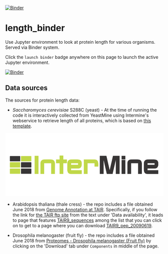 [![Binder](https://mybinder.org/badge.svg)](https://mybinder.org/v2/gh/fomightez/length_binder/master?filepath=index.ipynb)

# length_binder
Use Jupyter environment to look at protein length for various organisms. Served via Binder system.

Click the `launch binder` badge anywhere on this page to launch the active Jupyter environment.

[![Binder](https://mybinder.org/badge.svg)](https://mybinder.org/v2/gh/fomightez/length_binder/master?filepath=index.ipynb)

Data sources
------------

The sources for protein length data:

- *Saccharomyces cerevisiae* S288C (yeast) - At the time of running the code it is interactively collected from YeastMine using Intermine's webservice to retrieve length of all proteins, which is based on [this template](https://yeastmine.yeastgenome.org/yeastmine/template.do?name=Organism_Protein&scope=all).

![Intermine](https://raw.githubusercontent.com/intermine/design-materials/master/logos/intermine/InterMine.svg)

- Arabidopsis thaliana (thale cress) - the repo includes a file obtained June 2018 from [Genome Annotation at TAIR](https://www.arabidopsis.org/portals/genAnnotation/gene_structural_annotation/annotation_data.jsp). Specifically, if you follow the link for [the TAIR ftp site](ftp://ftp.arabidopsis.org/home/tair/Genes/TAIR9_genome_release/) from the text under 'Data availability', it leads to page that features [TAIR9_sequences](ftp://ftp.arabidopsis.org/home/tair/Genes/TAIR9_genome_release/) among the list that you can click on to get to a page where you can download [TAIR9_pep_20090619](ftp://ftp.arabidopsis.org/home/tair/Genes/TAIR9_genome_release/TAIR9_sequences/TAIR9_pep_20090619).


- Drosophila melanogaster (fruit fly) - the repo includes a file obtained June 2018 from [Proteomes - Drosophila melanogaster (Fruit fly)](https://www.uniprot.org/proteomes/UP000000803) by clicking on the 'Download' tab under `Components` in middle of the page.

